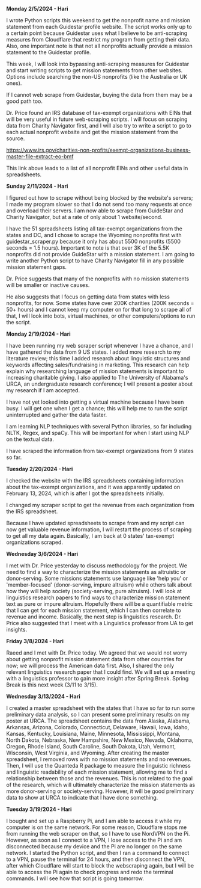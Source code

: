 **Monday 2/5/2024 - Hari**

I wrote Python scripts this weekend to get the nonprofit name and mission statement from each Guidestar profile website. The script works only up to a certain point because Guidestar uses what I believe to be anti-scraping measures from Cloudflare that restrict my program from getting their data. Also, one important note is that not all nonprofits actually provide a mission statement to the Guidestar profile.

This week, I will look into bypassing anti-scraping measures for Guidestar and start writing scripts to get mission statements from other websites. Options include searching the non-US nonprofits (like the Australia or UK ones). 

If I cannot web scrape from Guidestar, buying the data from them may be a good path too.

Dr. Price found an IRS database of tax-exempt organizations with EINs that will be very useful in future web-scraping scripts. I will focus on scraping data from Charity Navigator first, and I will also try to write a script to go to each actual nonprofit website and get the mission statement from the source.

https://www.irs.gov/charities-non-profits/exempt-organizations-business-master-file-extract-eo-bmf

This link above leads to a list of all nonprofit EINs and other useful data in spreadsheets.

**Sunday 2/11/2024 - Hari**

I figured out how to scrape without being blocked by the website's servers; I made my program slower so that I do not send too many requests at once and overload their servers. I am now able to scrape from GuideStar and Charity Navigator, but at a rate of only about 1 website/second. 

I have the 51 spreadsheets listing all tax-exempt organizations from the states and DC, and I chose to scrape the Wyoming nonprofits first with guidestar_scraper.py because it only has about 5500 nonprofits (5500 seconds = 1.5 hours). Important to note is that over 3K of the 5.5K nonprofits did not provide GuideStar with a mission statement. I am going to write another Python script to have Charity Navigator fill in any possible mission statement gaps.

Dr. Price suggests that many of the nonprofits with no mission statements will be smaller or inactive causes. 

He also suggests that I focus on getting data from states with less nonprofits, for now. Some states have over 200K charities (200K seconds = 50+ hours) and I cannot keep my computer on for that long to scrape all of that, I will look into bots, virtual machines, or other computers/options to run the script.

**Monday 2/19/2024 - Hari**

I have been running my web scraper script whenever I have a chance, and I have gathered the data from 9 US states. I added  more research to my literature review; this time I added research about linguistic structures and keywords affecting sales/fundraising in marketing. This research can help explain why researching language of mission statements is important to increasing charitable giving. I also applied to The University of Alabama's URCA, an undergraduate research conference; I will present a poster about my research if I am accepted.

I have not yet looked into getting a virtual machine because I have been busy. I will get one when I get a chance; this will help me to run the script uninterrupted and gather the data faster.

I am learning NLP techniques with several Python libraries, so far including NLTK, Regex, and spaCy. This will be important for when I start using NLP on the textual data.

I have scraped the information from tax-exempt organizations from 9 states so far.

**Tuesday 2/20/2024 - Hari**

I checked the website with the IRS spreadsheets containing information about the tax-exempt organizations, and it was apparently updated on February 13, 2024, which is after I got the spreadsheets initially. 

I changed my scraper script to get the revenue from each organization from the IRS spreadsheet.

Because I have updated spreadsheets to scrape from and my script can now get valuable revenue information, I will restart the process of scraping to get all my data again. Basically, I am back at 0 states' tax-exempt organizations scraped.

**Wednesday 3/6/2024 - Hari**

I met with Dr. Price yesterday to discuss methodology for the project. We need to find a way to characterize the mission statements as altruistic or donor-serving. Some missions statements use language like 'help you' or 'member-focused' (donor-serving, impure altruism) while others talk about how they will help society (society-serving, pure altruism). I will look at linguistics research papers to find ways to characterize mission statement text as pure or impure altruism. Hopefully there will be a quantifiable metric that I can get for each mission statement, which I can then correlate to revenue and income. Basically, the next step is linguistics research. Dr. Price also suggested that I meet with a Linguistics professor from UA to get insights.

**Friday 3/8/2024 - Hari**

Raeed and I met with Dr. Price today. We agreed that we would not worry about getting nonprofit mission statement data from other countries for now; we will process the American data first. Also, I shared the only relevant linguistics research paper that I could find. We will set up a meeting with a linguistics professor to gain more insight after Spring Break. Spring Break is this next week (3/11 to 3/15).

**Wednesday 3/13/2024 - Hari**

I created a master spreadsheet with the states that I have so far to run some preliminary data analysis, so I can present some preliminary results on my poster at URCA. The spreadsheet contains the data from Alaska, Alabama, Arkansas, Arizona, Colorado, Connecticut, Delaware, Hawaii, Iowa, Idaho, Kansas, Kentucky, Louisiana, Maine, Minnesota, Mississippi, Montana, North Dakota, Nebraska, New Hampshire, New Mexico, Nevada, Oklahoma, Oregon, Rhode Island, South Caroline, South Dakota, Utah, Vermont, Wisconsin, West Virginia, and Wyoming. After creating the master spreadsheet, I removed rows with no mission statements and no revenues. Then, I will use the Quanteda R package to measure the linguistic richness and linguistic readability of each mission statement, allowing me to find a relationship between those and the revenues. This is not related to the goal of the research, which will ultimately characterize the mission statements as more donor-serving or society-serving. However, it will be good preliminary data to show at URCA to indicate that I have done something.

**Tuesday 3/19/2024 - Hari**

I bought and set up a Raspberry Pi, and I am able to access it while my computer is on the same network. For some reason, Cloudflare stops me from running the web scraper on that, so I have to use NordVPN on the Pi. However, as soon as I connect to a VPN, I lose access to the Pi and am disconnected because my device and the Pi are no longer on the same network. I started the Python script, and then I ran a command to connect to a VPN, pause the terminal for 24 hours, and then disconnect the VPN, after which Cloudflare will start to block the webscraping again, but I will be able to access the Pi again to check progress and redo the terminal commands. I will see how that script is going tomorrow.